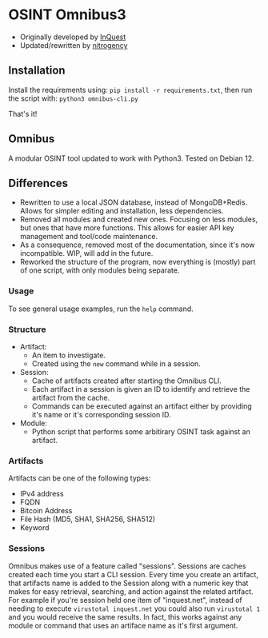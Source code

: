 # OSINT Omnibus3
- Originally developed by [InQuest](https://www.inquest.net)
- Updated/rewritten by [nitrogency](https://github.com/nitrogency)

## Installation
Install the requirements using:
`pip install -r requirements.txt`, then run the script with:
`python3 omnibus-cli.py`

That's it!

## Omnibus
A modular OSINT tool updated to work with Python3. Tested on Debian 12.

## Differences
- Rewritten to use a local JSON database, instead of MongoDB+Redis. Allows for simpler editing and installation, less dependencies.
- Removed all modules and created new ones. Focusing on less modules, but ones that have more functions. This allows for easier API key management and tool/code maintenance.
- As a consequence, removed most of the documentation, since it's now incompatible. WIP, will add in the future.
- Reworked the structure of the program, now everything is (mostly) part of one script, with only modules being separate.

### Usage
To see general usage examples, run the `help` command.

### Structure
* Artifact:
  - An item to investigate.
  - Created using the `new` command while in a session.
* Session:
  - Cache of artifacts created after starting the Omnibus CLI.
  - Each artifact in a session is given an ID to identify and retrieve the artifact from the cache.
  - Commands can be executed against an artifact either by providing it's name or it's corresponding session ID.
* Module:
  - Python script that performs some arbitirary OSINT task against an artifact. 
 
### Artifacts
Artifacts can be one of the following types:
* IPv4 address
* FQDN
* Bitcoin Address
* File Hash (MD5, SHA1, SHA256, SHA512)
* Keyword

### Sessions
Omnibus makes use of a feature called "sessions". Sessions are caches created each time you start a CLI session. Every time you create an artifact, that artifacts name is added to the Session along with a numeric key that makes for easy retrieval, searching, and action against the related artifact.
For example if you're session held one item of "inquest.net", instead of needing to execute `virustotal inquest.net` you could also run `virustotal 1` and you would receive the same results. In fact, this works against any module or command that uses an artiface name as it's first argument.
